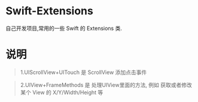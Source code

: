 # Swift-Extensions
自己开发项目,常用的一些 Swift 的 Extensions 类.

# 说明
> 1.UIScrollView+UITouch 是 ScrollView 添加点击事件

> 2.UIView+FrameMethods 是 处理UIView里面的方法, 例如 获取或者修改 某个 View 的 X/Y/Width/Height 等
